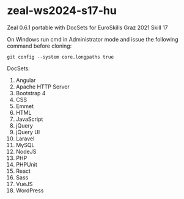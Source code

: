 # zeal-ws2024-s17-hu
Zeal 0.6.1 portable with DocSets for EuroSkills Graz 2021 Skill 17

On Windows run cmd in Administrator mode  and issue the following command before cloning:

`git config --system core.longpaths true`

DocSets:
1. Angular
2. Apache HTTP Server 
3. Bootstrap 4
4. CSS
5. Emmet
6. HTML
7. JavaScript
8. jQuery
9. jQuery UI
10. Laravel
11. MySQL
12. NodeJS
13. PHP
14. PHPUnit
15. React 
16. Sass
17. VueJS
18. WordPress

